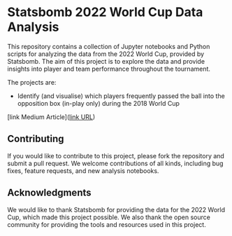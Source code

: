 # Statsbomb 2022 World Cup Data Analysis
This repository contains a collection of Jupyter notebooks and Python scripts for analyzing the data from the 2022 World Cup, provided by Statsbomb. The aim of this project is to explore the data and provide insights into player and team performance throughout the tournament.

The projects are:
- Identify (and visualise) which players frequently passed the ball into the opposition box (in-play only) during the 2018 World Cup

[link Medium Article]([link URL](https://python-for-datascience.medium.com/players-that-passed-the-ball-into-the-box-often-3a4f6f695f96))


## Contributing
If you would like to contribute to this project, please fork the repository and submit a pull request. We welcome contributions of all kinds, including bug fixes, feature requests, and new analysis notebooks.

## Acknowledgments
We would like to thank Statsbomb for providing the data for the 2022 World Cup, which made this project possible. We also thank the open source community for providing the tools and resources used in this project.
